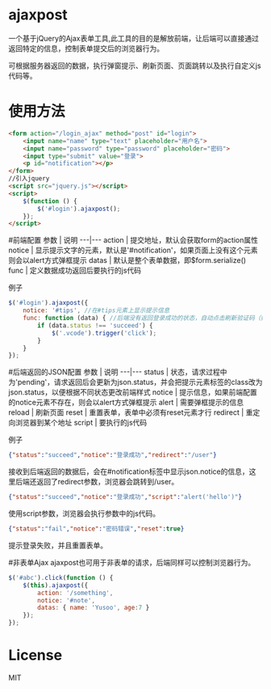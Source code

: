 # ajaxpost
一个基于jQuery的Ajax表单工具,此工具的目的是解放前端，让后端可以直接通过返回特定的信息，控制表单提交后的浏览器行为。

可根据服务器返回的数据，执行弹窗提示、刷新页面、页面跳转以及执行自定义js代码等。

# 使用方法
```html
<form action="/login_ajax" method="post" id="login">
	<input name="name" type="text" placeholder="用户名">
	<input name="password" type="password" placeholder="密码">
	<input type="submit" value="登录">
	<p id="notification"></p>
</form>
//引入jquery
<script src="jquery.js"></script>
<script>
	$(function () {
		$('#login').ajaxpost();
	});
</script>
```


#前端配置
参数 | 说明
---|---
action | 提交地址，默认会获取form的action属性
notice | 显示提示文字的元素，默认是'#notification'，如果页面上没有这个元素则会以alert方式弹框提示
datas | 默认是整个表单数据，即$form.serialize()
func | 定义数据成功返回后要执行的js代码

例子
```js
$('#login').ajaxpost({
	notice: '#tips', //在#tips元素上显示提示信息
	func: function (data) { //后端没有返回登录成功的状态，自动点击刷新验证码（如果有的话）
		if (data.status !== 'succeed') {
			$('.vcode').trigger('click');
		}
	}
});
```

#后端返回的JSON配置
参数 | 说明
---|---
status | 状态，请求过程中为'pending'，请求返回后会更新为json.status，并会把提示元素标签的class改为json.status，以便根据不同状态更改前端样式
notice | 提示信息，如果前端配置的notice元素不存在，则会以alert方式弹框提示
alert | 需要弹框提示的信息
reload | 刷新页面
reset | 重置表单，表单中必须有reset元素才行
redirect | 重定向浏览器到某个地址
script | 要执行的js代码


例子
```json
{"status":"succeed","notice":"登录成功","redirect":"/user"}
```
接收到后端返回的数据后，会在#notification标签中显示json.notice的信息，这里后端还返回了redirect参数，浏览器会跳转到/user。

```json
{"status":"succeed","notice":"登录成功","script":"alert('hello')"}
```
使用script参数，浏览器会执行参数中的js代码。


```json
{"status":"fail","notice":"密码错误","reset":true}
```
提示登录失败，并且重置表单。

#非表单Ajax
ajaxpost也可用于非表单的请求，后端同样可以控制浏览器行为。
```js
$('#abc').click(function () {
	$(this).ajaxpost({
		action: '/something',
		notice: '#note',
		datas: { name: 'Yusoo', age:7 }
	});
});
```

# License
MIT